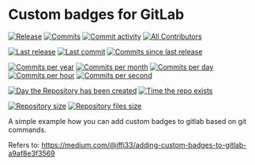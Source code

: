 # Custom badges for GitLab

[![Release](https://img.shields.io/badge/dynamic/json.svg?label=Release&url=https://gitlab.com/asdoi/gitlab_badges_sample/-/jobs/artifacts/master/raw/badges.json?job=build_badges&query=release_tag&colorB=brightgreen&logo=gitlab)]()
[![Commits](https://img.shields.io/badge/dynamic/json.svg?label=Commits&url=https://gitlab.com/asdoi/gitlab_badges_sample/-/jobs/artifacts/master/raw/badges.json?job=build_badges&query=commits&colorB=red)]()
[![Commit activity](https://img.shields.io/badge/dynamic/json.svg?label=Commit%20activity&url=https://gitlab.com/asdoi/gitlab_badges_sample/-/jobs/artifacts/master/raw/badges.json?job=build_badges&query=commit_activity&colorB=orange)]()
[![All Contributors](https://img.shields.io/badge/dynamic/json.svg?label=All%20contributors&url=https://gitlab.com/asdoi/gitlab_badges_sample/-/jobs/artifacts/master/raw/badges.json?job=build_badges&query=all_contributors&colorB=blue)]()

[![Last release](https://img.shields.io/badge/dynamic/json.svg?label=Last%20release&url=https://gitlab.com/asdoi/gitlab_badges_sample/-/jobs/artifacts/master/raw/badges.json?job=build_badges&query=last_release_date&colorB=brightgreen)]()
[![Last commit](https://img.shields.io/badge/dynamic/json.svg?label=Last%20commit&url=https://gitlab.com/asdoi/gitlab_badges_sample/-/jobs/artifacts/master/raw/badges.json?job=build_badges&query=last_commit_date&colorB=red)]()
[![Commits since last release](https://img.shields.io/badge/dynamic/json.svg?label=Commits%20since%20last%20release&url=https://gitlab.com/asdoi/gitlab_badges_sample/-/jobs/artifacts/master/raw/badges.json?job=build_badges&query=commits_since_last_release&colorB=blueviolet)]()

[![Commits per year](https://img.shields.io/badge/dynamic/json.svg?label=Commits%20per%20year&url=https://gitlab.com/asdoi/gitlab_badges_sample/-/jobs/artifacts/master/raw/badges.json?job=build_badges&query=commits_per_year&colorB=yellowgreen)]()
[![Commits per month](https://img.shields.io/badge/dynamic/json.svg?label=Commits%20per%20month&url=https://gitlab.com/asdoi/gitlab_badges_sample/-/jobs/artifacts/master/raw/badges.json?job=build_badges&query=commits_per_month&colorB=yellow)]()
[![Commits per day](https://img.shields.io/badge/dynamic/json.svg?label=Commits%20per%20day&url=https://gitlab.com/asdoi/gitlab_badges_sample/-/jobs/artifacts/master/raw/badges.json?job=build_badges&query=commits_per_day&colorB=informational)]()
[![Commits per hour](https://img.shields.io/badge/dynamic/json.svg?label=Commits%20per%20hour&url=https://gitlab.com/asdoi/gitlab_badges_sample/-/jobs/artifacts/master/raw/badges.json?job=build_badges&query=commits_per_hour&colorB=informational)]()
[![Commits per second](https://img.shields.io/badge/dynamic/json.svg?label=Commits%20per%20second&url=https://gitlab.com/asdoi/gitlab_badges_sample/-/jobs/artifacts/master/raw/badges.json?job=build_badges&query=commits_per_second&colorB=informational)]()

[![Day the Repository has been created](https://img.shields.io/badge/dynamic/json.svg?label=Created%20on&url=https://gitlab.com/asdoi/gitlab_badges_sample/-/jobs/artifacts/master/raw/badges.json?job=build_badges&query=repository_creation_day&colorB=9cf)]()
[![Time the repo exists](https://img.shields.io/badge/dynamic/json.svg?label=Time%20the%20repo%20exists&url=https://gitlab.com/asdoi/gitlab_badges_sample/-/jobs/artifacts/master/raw/badges.json?job=build_badges&query=time_repository_exists&colorB=green)]()

[![Repository size](https://img.shields.io/badge/dynamic/json.svg?label=Git%20repository%20size&url=https://gitlab.com/asdoi/gitlab_badges_sample/-/jobs/artifacts/master/raw/badges.json?job=build_badges&query=repository_size&colorB=inactive)]()
[![Repository files size](https://img.shields.io/badge/dynamic/json.svg?label=Git%20repository%20files%20size&url=https://gitlab.com/asdoi/gitlab_badges_sample/-/jobs/artifacts/master/raw/badges.json?job=build_badges&query=repository_file_size&colorB=inactive)]()


A simple example how you can add custom badges to gitlab based on git commands. 

Refers to: https://medium.com/@iffi33/adding-custom-badges-to-gitlab-a9af8e3f3569
